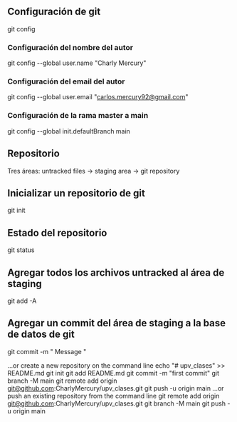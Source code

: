 ## Configuración de git
git config

### Configuración del nombre del autor
git config --global user.name "Charly Mercury"

### Configuración del email del autor
git config --global user.email "carlos.mercury92@gmail.com"

### Configuración de la rama master a main
git config --global init.defaultBranch main

## Repositorio
Tres áreas: untracked files -> staging area -> git repository

## Inicializar un repositorio de git
git init

## Estado del repositorio
git status

## Agregar todos los archivos untracked al área de staging
git add -A

## Agregar un commit del área de staging a la base de datos de git
git commit -m " Message "



…or create a new repository on the command line
echo "# upv_clases" >> README.md
git init
git add README.md
git commit -m "first commit"
git branch -M main
git remote add origin git@github.com:CharlyMercury/upv_clases.git
git push -u origin main
…or push an existing repository from the command line
git remote add origin git@github.com:CharlyMercury/upv_clases.git
git branch -M main
git push -u origin main